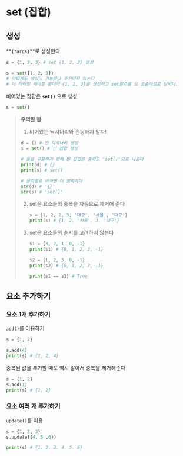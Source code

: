# set (집합)



## 생성

**`{*args}`**로 생성한다

```python
s = {1, 2, 3} # set {1, 2, 3} 생성

s = set({1, 2, 3}) 
# 이렇게도 생성이 가능하나 추천하지 않는다
# 더 타이핑 해야할 뿐더러 {1, 2, 3}을 생성하고 set함수를 또 호출하므로 낭비다.
```



비어있는 집합은 **`set()`** 으로 생성

```python
s = set()
```





> **주의할 점**
>
> 
>
> 1. 비어있는 딕셔너리와 혼동하지 말자!
>
> 	```python
> 	d = {} # 빈 딕셔너리 생성
> 	s = set() # 빈 집합 생성
> 	
> 	# 둘을 구분하기 위해 빈 집합은 출력도 'set()'으로 나온다
> 	print(d) # {}
> 	print(s) # set()
> 	
> 	# 문자열로 바꾸면 더 명확하다
> 	str(d) # '{}'
> 	str(s) # 'set()'
> 	```
>
> 
>
> 2. set은 요소들의 중복을 자동으로 제거해 준다
>
>    ```python
>    s = {1, 2, 2, 3, '대구', '서울', '대구'}
>    print(s) # {1, 2, '서울', 3, '대구'}
>    ```
>
> 
>
> 3. set은 요소들의 순서를 고려하지 않는다
>
>    ```python
>    s1 = {3, 2, 1, 0, -1}
>    print(s1) # {0, 1, 2, 3, -1}
>    
>    s2 = {1, 2, 3, 0, -1}
>    print(s2) # {0, 1, 2, 3, -1}
>    
>    print(s1 == s2) # True
>    ```
>
>    



## 요소 추가하기



### 요소 1개 추가하기

`add()`를 이용하기

```python
s = {1, 2}

s.add(4)
print(s) # {1, 2, 4}
```



중복된 값을 추가할 때도 역시 알아서 중복을 제거해준다

```python
s = {1, 2}
s.add(1)
print(s) # {1, 2}
```



### 요소 여러 개 추가하기

`update()`를 이용

```python
s = {1, 2, 3}
s.update({4, 5 ,6})

print(s) # {1, 2, 3, 4, 5, 6}
```

